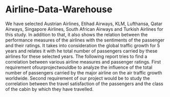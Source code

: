 # Airline-Data-Warehouse
We have selected Austrian Airlines, Etihad Airways, KLM, Lufthansa, Qatar Airways, Singapore Airlines, South African Airways and Turkish Airlines for this study. In addition to that, it also shows the relation between the performance measures of the airlines with the sentiments of the passenger and their ratings. It takes into consideration the global traffic growth for 5 years and relates it with he total number of passengers carried by these airlines for these selected years. The following report tries to find a correlation between various airline measures and passenger ratings. First requirement ofourprojectwouldbe to analyze the influence of the total number of passengers carried by the major airline on the air traffic growth worldwide. Second requirement of our project would be to study the correlation between the travel satisfaction of the passengers and the class of the cabin by which they have travelled.

